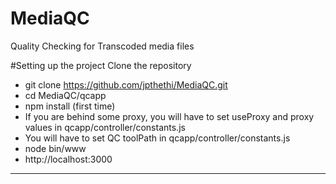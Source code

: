 # MediaQC
Quality Checking for Transcoded media files

#Setting up the project
Clone the repository 

* git clone https://github.com/jpthethi/MediaQC.git
* cd MediaQC/qcapp
* npm install (first time)
* If you are behind some proxy, you will have to set useProxy and proxy values in qcapp/controller/constants.js
* You will have to set QC toolPath in qcapp/controller/constants.js
* node bin/www
* http://localhost:3000
------------------
 
